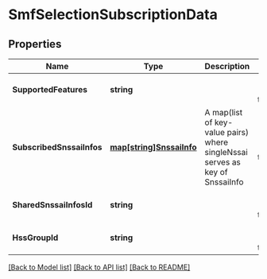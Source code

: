 # SmfSelectionSubscriptionData

## Properties
Name | Type | Description | Notes
------------ | ------------- | ------------- | -------------
**SupportedFeatures** | **string** |  | [optional] [default to null]
**SubscribedSnssaiInfos** | [**map[string]SnssaiInfo**](SnssaiInfo.md) | A map(list of key-value pairs) where singleNssai serves as key of SnssaiInfo | [optional] [default to null]
**SharedSnssaiInfosId** | **string** |  | [optional] [default to null]
**HssGroupId** | **string** |  | [optional] [default to null]

[[Back to Model list]](../README.md#documentation-for-models) [[Back to API list]](../README.md#documentation-for-api-endpoints) [[Back to README]](../README.md)

